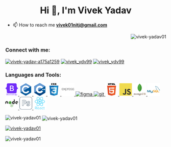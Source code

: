 
<div display="flex" column-direction="row">
<h1 align="center">Hi 👋, I'm Vivek Yadav</h1>

- 📫 How to reach me **vivek01nitj@gmail.com**
 <p align="right"> <img src="https://komarev.com/ghpvc/?username=vivek-yadav01&label=Profile%20views&color=0e75b6&style=flat" alt="vivek-yadav01" /> </p>

</div>







<h3 align="left">Connect with me:</h3>
<p align="left">
<a href="https://linkedin.com/in/vivek-yadav-a175a1259" target="blank"><img align="center" src="https://raw.githubusercontent.com/rahuldkjain/github-profile-readme-generator/master/src/images/icons/Social/linked-in-alt.svg" alt="vivek-yadav-a175a1259" height="30" width="40" /></a>
<a href="https://instagram.com/vivek_ydv99" target="blank"><img align="center" src="https://raw.githubusercontent.com/rahuldkjain/github-profile-readme-generator/master/src/images/icons/Social/instagram.svg" alt="vivek_ydv99" height="30" width="40" /></a>
<a href="https://www.leetcode.com/vivek_ydv99" target="blank"><img align="center" src="https://raw.githubusercontent.com/rahuldkjain/github-profile-readme-generator/master/src/images/icons/Social/leet-code.svg" alt="vivek_ydv99" height="30" width="40" /></a>
</p>

<h3 align="left">Languages and Tools:</h3>
<p align="left" display="flex"> <a href="https://getbootstrap.com" target="_blank" rel="noreferrer"> <img  margin="20px" src="https://raw.githubusercontent.com/devicons/devicon/master/icons/bootstrap/bootstrap-plain-wordmark.svg" alt="bootstrap" width="40" height="40"/> </a> <a href="https://www.cprogramming.com/" target="_blank" rel="noreferrer"> <img margin="2px"  src="https://raw.githubusercontent.com/devicons/devicon/master/icons/c/c-original.svg" alt="c" width="40" height="40"/> </a> <a href="https://www.w3schools.com/cpp/" target="_blank" rel="noreferrer"> <img margin="2px" src="https://raw.githubusercontent.com/devicons/devicon/master/icons/cplusplus/cplusplus-original.svg" alt="cplusplus" width="40" height="40"/> </a> <a href="https://www.w3schools.com/css/" target="_blank" rel="noreferrer"> <img margin="2px"  src="https://raw.githubusercontent.com/devicons/devicon/master/icons/css3/css3-original-wordmark.svg" alt="css3" width="40" height="40"/> </a> <a href="https://expressjs.com" target="_blank" rel="noreferrer"> <img margin="2px" src="https://raw.githubusercontent.com/devicons/devicon/master/icons/express/express-original-wordmark.svg" alt="express" width="40" height="40"/> </a> <a href="https://www.figma.com/" target="_blank" rel="noreferrer"> <img  margin="2px" src="https://www.vectorlogo.zone/logos/figma/figma-icon.svg" alt="figma" width="40" height="40"/> </a> <a href="https://git-scm.com/" target="_blank" rel="noreferrer"> <img margin="2px"  src="https://www.vectorlogo.zone/logos/git-scm/git-scm-icon.svg" alt="git" width="40" height="40"/> </a> <a href="https://www.w3.org/html/" target="_blank" rel="noreferrer"> <img src="https://raw.githubusercontent.com/devicons/devicon/master/icons/html5/html5-original-wordmark.svg" alt="html5" width="40" height="40"/> </a> <a href="https://developer.mozilla.org/en-US/docs/Web/JavaScript" target="_blank" rel="noreferrer"> <img margin="2px" src="https://raw.githubusercontent.com/devicons/devicon/master/icons/javascript/javascript-original.svg" alt="javascript" width="40" height="40"/> </a> <a href="https://www.mongodb.com/" target="_blank" rel="noreferrer"> <img  margin="2px" src="https://raw.githubusercontent.com/devicons/devicon/master/icons/mongodb/mongodb-original-wordmark.svg" alt="mongodb" width="40" height="40"/> </a> <a href="https://www.mysql.com/" target="_blank" rel="noreferrer"> <img margin="2px" src="https://raw.githubusercontent.com/devicons/devicon/master/icons/mysql/mysql-original-wordmark.svg" alt="mysql" width="40" height="40"/> </a> <a href="https://nodejs.org" target="_blank" rel="noreferrer"> <img margin="2px"  src="https://raw.githubusercontent.com/devicons/devicon/master/icons/nodejs/nodejs-original-wordmark.svg" alt="nodejs" width="40" height="40"/> </a> <a href="https://www.photoshop.com/en" target="_blank" rel="noreferrer"> <img margin="2px" src="https://raw.githubusercontent.com/devicons/devicon/master/icons/photoshop/photoshop-line.svg" alt="photoshop" width="40" height="40"/> </a> <a href="https://reactjs.org/" target="_blank" rel="noreferrer"> <img  margin="2px" src="https://raw.githubusercontent.com/devicons/devicon/master/icons/react/react-original-wordmark.svg" alt="react" width="40" height="40"/> </a> </p>

<p><img align="left" src="https://github-readme-stats.vercel.app/api/top-langs?username=vivek-yadav01&show_icons=true&locale=en&layout=compact" alt="vivek-yadav01" /></p>

<p>&nbsp;<img align="center" src="https://github-readme-stats.vercel.app/api?username=vivek-yadav01&show_icons=true&locale=en" alt="vivek-yadav01" /></p>

<p align="left"> <a href="https://github.com/ryo-ma/github-profile-trophy"><img  margin="40px" src="https://github-profile-trophy.vercel.app/?username=vivek-yadav01" alt="vivek-yadav01" /></a> </p>

<p><img align="center" src="https://github-readme-streak-stats.herokuapp.com/?user=vivek-yadav01&" alt="vivek-yadav01" /></p>

